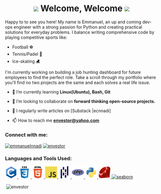 <h1 align="center"><img src="https://raw.githubusercontent.com/MartinHeinz/MartinHeinz/master/wave.gif" width="30px"> Welcome, Welcome <img src="https://raw.githubusercontent.com/MartinHeinz/MartinHeinz/master/wave.gif" width="30px"></h1>


Happy to  to see you here! My name is Emmanuel, an up and coming dev-ops engineer with a strong passion for Python and creating practical solutions for everyday problems.
I balance writing comprehensive code by playing competitive sports like:
- Football ⚽
- Tennis/Padel 🎾
- Ice-skating ⛸️ 

I'm currently working on building a job hunting dashboard for future employees to find the perfect role.
Take a scroll through my portfolio where you'll find no two projects are the same and each solves a real life issue.

- 🌱 I’m currently learning **Linux(Ubuntu), Bash, Git**

- 👯 I’m looking to collaborate on **forward thinking open-source projects.**

- 📝 I regularly write articles on [Substack |ecnnadi]

- 📫 How to reach me **envestor@yahoo.com**

<h3 align="left">Connect with me:</h3>
<p align="left">
<a href="https://linkedin.com/in/emmanuelnnadi" target="blank"><img align="center" src="https://raw.githubusercontent.com/rahuldkjain/github-profile-readme-generator/master/src/images/icons/Social/linked-in-alt.svg" alt="emmanuelnnadi" height="30" width="40" /></a>
<a href="https://www.hackerrank.com/envestor" target="blank"><img align="center" src="https://raw.githubusercontent.com/rahuldkjain/github-profile-readme-generator/master/src/images/icons/Social/hackerrank.svg" alt="envestor" height="30" width="40" /></a>
</p>


<h3 align="left">Languages and Tools Used:</h3>
<p align="left"> <a href="https://www.cprogramming.com/" target="_blank" rel="noreferrer"> <img src="https://raw.githubusercontent.com/devicons/devicon/master/icons/c/c-original.svg" alt="c" width="40" height="40"/> </a> <a href="https://www.w3schools.com/css/" target="_blank" rel="noreferrer"> <img src="https://raw.githubusercontent.com/devicons/devicon/master/icons/css3/css3-original-wordmark.svg" alt="css3" width="40" height="40"/> </a> <a href="https://www.w3.org/html/" target="_blank" rel="noreferrer"> <img src="https://raw.githubusercontent.com/devicons/devicon/master/icons/html5/html5-original-wordmark.svg" alt="html5" width="40" height="40"/> </a> <a href="https://developer.mozilla.org/en-US/docs/Web/JavaScript" target="_blank" rel="noreferrer"> <img src="https://raw.githubusercontent.com/devicons/devicon/master/icons/javascript/javascript-original.svg" alt="javascript" width="40" height="40"/> </a> <a href="https://pandas.pydata.org/" target="_blank" rel="noreferrer"> <img src="https://raw.githubusercontent.com/devicons/devicon/2ae2a900d2f041da66e950e4d48052658d850630/icons/pandas/pandas-original.svg" alt="pandas" width="40" height="40"/> </a> <a href="https://www.php.net" target="_blank" rel="noreferrer"> <img src="https://raw.githubusercontent.com/devicons/devicon/master/icons/php/php-original.svg" alt="php" width="40" height="40"/> </a> <a href="https://www.python.org" target="_blank" rel="noreferrer"> <img src="https://raw.githubusercontent.com/devicons/devicon/master/icons/python/python-original.svg" alt="python" width="40" height="40"/> </a> <a href="https://www.ruby-lang.org/en/" target="_blank" rel="noreferrer"> <img src="https://raw.githubusercontent.com/devicons/devicon/master/icons/ruby/ruby-original.svg" alt="ruby" width="40" height="40"/> </a> <a href="https://seaborn.pydata.org/" target="_blank" rel="noreferrer"> <img src="https://seaborn.pydata.org/_images/logo-mark-lightbg.svg" alt="seaborn" width="40" height="40"/> </a> </p>


<p>&nbsp;<img align="center" src="https://github-readme-stats.vercel.app/api?username=envestor&show_icons=true&theme=radical&locale=en" alt="envestor" /></p>


